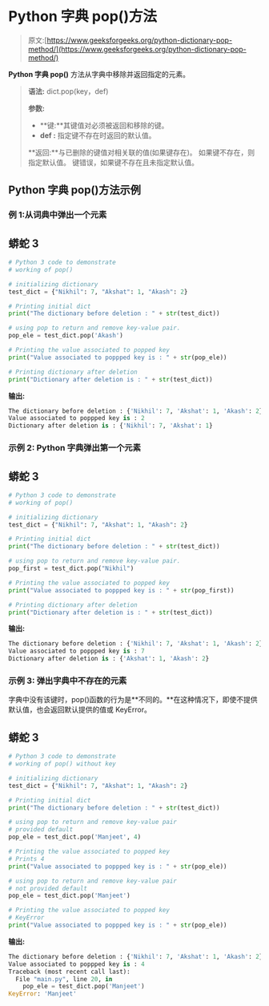 # Python 字典 pop()方法

> 原文:[https://www.geeksforgeeks.org/python-dictionary-pop-method/](https://www.geeksforgeeks.org/python-dictionary-pop-method/)

**Python 字典 pop()** 方法从字典中移除并返回指定的元素。

> **语法:** dict.pop(key，def)
> 
> **参数:**
> 
> *   **键:**其键值对必须被返回和移除的键。
> *   **def :** 指定键不存在时返回的默认值。
> 
> **返回:**与已删除的键值对相关联的值(如果键存在)。
> 如果键不存在，则指定默认值。
> 键错误，如果键不存在且未指定默认值。

## Python 字典 pop()方法示例

### **例 1:从**词典**中弹出一个元素**

## 蟒蛇 3

```py
# Python 3 code to demonstrate
# working of pop()

# initializing dictionary
test_dict = {"Nikhil": 7, "Akshat": 1, "Akash": 2}

# Printing initial dict
print("The dictionary before deletion : " + str(test_dict))

# using pop to return and remove key-value pair.
pop_ele = test_dict.pop('Akash')

# Printing the value associated to popped key
print("Value associated to poppped key is : " + str(pop_ele))

# Printing dictionary after deletion
print("Dictionary after deletion is : " + str(test_dict))
```

**输出:**

```py
The dictionary before deletion : {'Nikhil': 7, 'Akshat': 1, 'Akash': 2}
Value associated to poppped key is : 2
Dictionary after deletion is : {'Nikhil': 7, 'Akshat': 1}
```

### 示例 2: Python 字典弹出第一个元素

## 蟒蛇 3

```py
# Python 3 code to demonstrate
# working of pop()

# initializing dictionary
test_dict = {"Nikhil": 7, "Akshat": 1, "Akash": 2}

# Printing initial dict
print("The dictionary before deletion : " + str(test_dict))

# using pop to return and remove key-value pair.
pop_first = test_dict.pop("Nikhil")

# Printing the value associated to popped key
print("Value associated to poppped key is : " + str(pop_first))

# Printing dictionary after deletion
print("Dictionary after deletion is : " + str(test_dict))
```

**输出:**

```py
The dictionary before deletion : {'Nikhil': 7, 'Akshat': 1, 'Akash': 2}
Value associated to poppped key is : 7
Dictionary after deletion is : {'Akshat': 1, 'Akash': 2}
```

### **示例 3:** 弹出字典中不存在的元素

字典中没有该键时，pop()函数的行为是**不同的。**在这种情况下，即使不提供默认值，也会返回默认提供的值或 KeyError。

## 蟒蛇 3

```py
# Python 3 code to demonstrate
# working of pop() without key

# initializing dictionary
test_dict = {"Nikhil": 7, "Akshat": 1, "Akash": 2}

# Printing initial dict
print("The dictionary before deletion : " + str(test_dict))

# using pop to return and remove key-value pair
# provided default
pop_ele = test_dict.pop('Manjeet', 4)

# Printing the value associated to popped key
# Prints 4
print("Value associated to poppped key is : " + str(pop_ele))

# using pop to return and remove key-value pair
# not provided default
pop_ele = test_dict.pop('Manjeet')

# Printing the value associated to popped key
# KeyError
print("Value associated to poppped key is : " + str(pop_ele))
```

**输出:**

```py
The dictionary before deletion : {'Nikhil': 7, 'Akshat': 1, 'Akash': 2}
Value associated to poppped key is : 4
Traceback (most recent call last):
  File "main.py", line 20, in 
    pop_ele = test_dict.pop('Manjeet')
KeyError: 'Manjeet'
```